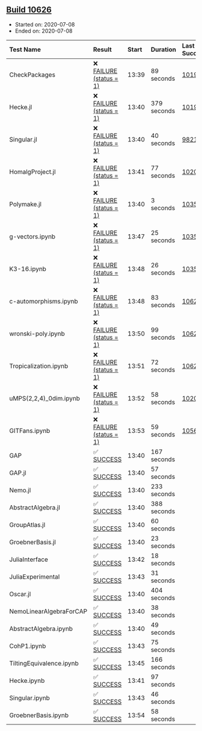 ## [Build 10626](https://oscarci.mathematik.uni-kl.de/job/oscar/10626/)

* Started on: 2020-07-08
* Ended on: 2020-07-08

| Test Name    | Result | Start | Duration | Last Success | First Failure |
|:-------------|:-------|:------|:---------|:-------------|:--------------|
| CheckPackages | ❌ [FAILURE (status = 1)](https://oscarci.mathematik.uni-kl.de/job/oscar/10626/artifact/logs/build-10626/CheckPackages.log) | 13:39 | 89 seconds | [10197](https://oscarci.mathematik.uni-kl.de/job/oscar/10197/) | [10198](https://oscarci.mathematik.uni-kl.de/job/oscar/10198/) |
| Hecke.jl | ❌ [FAILURE (status = 1)](https://oscarci.mathematik.uni-kl.de/job/oscar/10626/artifact/logs/build-10626/Hecke.jl.log) | 13:40 | 379 seconds | [10197](https://oscarci.mathematik.uni-kl.de/job/oscar/10197/) | [10198](https://oscarci.mathematik.uni-kl.de/job/oscar/10198/) |
| Singular.jl | ❌ [FAILURE (status = 1)](https://oscarci.mathematik.uni-kl.de/job/oscar/10626/artifact/logs/build-10626/Singular.jl.log) | 13:40 | 40 seconds | [9821](https://oscarci.mathematik.uni-kl.de/job/oscar/9821/) | [9822](https://oscarci.mathematik.uni-kl.de/job/oscar/9822/) |
| HomalgProject.jl | ❌ [FAILURE (status = 1)](https://oscarci.mathematik.uni-kl.de/job/oscar/10626/artifact/logs/build-10626/HomalgProject.jl.log) | 13:41 | 77 seconds | [10209](https://oscarci.mathematik.uni-kl.de/job/oscar/10209/) | [10210](https://oscarci.mathematik.uni-kl.de/job/oscar/10210/) |
| Polymake.jl | ❌ [FAILURE (status = 1)](https://oscarci.mathematik.uni-kl.de/job/oscar/10626/artifact/logs/build-10626/Polymake.jl.log) | 13:40 | 3 seconds | [10356](https://oscarci.mathematik.uni-kl.de/job/oscar/10356/) | [10357](https://oscarci.mathematik.uni-kl.de/job/oscar/10357/) |
| g-vectors.ipynb | ❌ [FAILURE (status = 1)](https://oscarci.mathematik.uni-kl.de/job/oscar/10626/artifact/logs/build-10626/g-vectors.ipynb.log) | 13:47 | 25 seconds | [10356](https://oscarci.mathematik.uni-kl.de/job/oscar/10356/) | [10357](https://oscarci.mathematik.uni-kl.de/job/oscar/10357/) |
| K3-16.ipynb | ❌ [FAILURE (status = 1)](https://oscarci.mathematik.uni-kl.de/job/oscar/10626/artifact/logs/build-10626/K3-16.ipynb.log) | 13:48 | 26 seconds | [10356](https://oscarci.mathematik.uni-kl.de/job/oscar/10356/) | [10357](https://oscarci.mathematik.uni-kl.de/job/oscar/10357/) |
| c-automorphisms.ipynb | ❌ [FAILURE (status = 1)](https://oscarci.mathematik.uni-kl.de/job/oscar/10626/artifact/logs/build-10626/c-automorphisms.ipynb.log) | 13:48 | 83 seconds | [10625](https://oscarci.mathematik.uni-kl.de/job/oscar/10625/) | [10626](https://oscarci.mathematik.uni-kl.de/job/oscar/10626/) |
| wronski-poly.ipynb | ❌ [FAILURE (status = 1)](https://oscarci.mathematik.uni-kl.de/job/oscar/10626/artifact/logs/build-10626/wronski-poly.ipynb.log) | 13:50 | 99 seconds | [10625](https://oscarci.mathematik.uni-kl.de/job/oscar/10625/) | [10626](https://oscarci.mathematik.uni-kl.de/job/oscar/10626/) |
| Tropicalization.ipynb | ❌ [FAILURE (status = 1)](https://oscarci.mathematik.uni-kl.de/job/oscar/10626/artifact/logs/build-10626/Tropicalization.ipynb.log) | 13:51 | 72 seconds | [10624](https://oscarci.mathematik.uni-kl.de/job/oscar/10624/) | [10625](https://oscarci.mathematik.uni-kl.de/job/oscar/10625/) |
| uMPS(2,2,4)_0dim.ipynb | ❌ [FAILURE (status = 1)](https://oscarci.mathematik.uni-kl.de/job/oscar/10626/artifact/logs/build-10626/uMPS-2-2-4-_0dim.ipynb.log) | 13:52 | 58 seconds | [10209](https://oscarci.mathematik.uni-kl.de/job/oscar/10209/) | [10210](https://oscarci.mathematik.uni-kl.de/job/oscar/10210/) |
| GITFans.ipynb | ❌ [FAILURE (status = 1)](https://oscarci.mathematik.uni-kl.de/job/oscar/10626/artifact/logs/build-10626/GITFans.ipynb.log) | 13:53 | 59 seconds | [10566](https://oscarci.mathematik.uni-kl.de/job/oscar/10566/) | [10567](https://oscarci.mathematik.uni-kl.de/job/oscar/10567/) |
| GAP | ✅ [SUCCESS](https://oscarci.mathematik.uni-kl.de/job/oscar/10626/artifact/logs/build-10626/GAP.log) | 13:40 | 167 seconds |  |  |
| GAP.jl | ✅ [SUCCESS](https://oscarci.mathematik.uni-kl.de/job/oscar/10626/artifact/logs/build-10626/GAP.jl.log) | 13:40 | 57 seconds |  |  |
| Nemo.jl | ✅ [SUCCESS](https://oscarci.mathematik.uni-kl.de/job/oscar/10626/artifact/logs/build-10626/Nemo.jl.log) | 13:40 | 233 seconds |  |  |
| AbstractAlgebra.jl | ✅ [SUCCESS](https://oscarci.mathematik.uni-kl.de/job/oscar/10626/artifact/logs/build-10626/AbstractAlgebra.jl.log) | 13:40 | 388 seconds |  |  |
| GroupAtlas.jl | ✅ [SUCCESS](https://oscarci.mathematik.uni-kl.de/job/oscar/10626/artifact/logs/build-10626/GroupAtlas.jl.log) | 13:40 | 60 seconds |  |  |
| GroebnerBasis.jl | ✅ [SUCCESS](https://oscarci.mathematik.uni-kl.de/job/oscar/10626/artifact/logs/build-10626/GroebnerBasis.jl.log) | 13:40 | 23 seconds |  |  |
| JuliaInterface | ✅ [SUCCESS](https://oscarci.mathematik.uni-kl.de/job/oscar/10626/artifact/logs/build-10626/JuliaInterface.log) | 13:42 | 18 seconds |  |  |
| JuliaExperimental | ✅ [SUCCESS](https://oscarci.mathematik.uni-kl.de/job/oscar/10626/artifact/logs/build-10626/JuliaExperimental.log) | 13:43 | 31 seconds |  |  |
| Oscar.jl | ✅ [SUCCESS](https://oscarci.mathematik.uni-kl.de/job/oscar/10626/artifact/logs/build-10626/Oscar.jl.log) | 13:40 | 404 seconds |  |  |
| NemoLinearAlgebraForCAP | ✅ [SUCCESS](https://oscarci.mathematik.uni-kl.de/job/oscar/10626/artifact/logs/build-10626/NemoLinearAlgebraForCAP.log) | 13:40 | 38 seconds |  |  |
| AbstractAlgebra.ipynb | ✅ [SUCCESS](https://oscarci.mathematik.uni-kl.de/job/oscar/10626/artifact/logs/build-10626/AbstractAlgebra.ipynb.log) | 13:40 | 49 seconds |  |  |
| CohP1.ipynb | ✅ [SUCCESS](https://oscarci.mathematik.uni-kl.de/job/oscar/10626/artifact/logs/build-10626/CohP1.ipynb.log) | 13:43 | 75 seconds |  |  |
| TiltingEquivalence.ipynb | ✅ [SUCCESS](https://oscarci.mathematik.uni-kl.de/job/oscar/10626/artifact/logs/build-10626/TiltingEquivalence.ipynb.log) | 13:45 | 166 seconds |  |  |
| Hecke.ipynb | ✅ [SUCCESS](https://oscarci.mathematik.uni-kl.de/job/oscar/10626/artifact/logs/build-10626/Hecke.ipynb.log) | 13:41 | 97 seconds |  |  |
| Singular.ipynb | ✅ [SUCCESS](https://oscarci.mathematik.uni-kl.de/job/oscar/10626/artifact/logs/build-10626/Singular.ipynb.log) | 13:43 | 46 seconds |  |  |
| GroebnerBasis.ipynb | ✅ [SUCCESS](https://oscarci.mathematik.uni-kl.de/job/oscar/10626/artifact/logs/build-10626/GroebnerBasis.ipynb.log) | 13:54 | 58 seconds |  |  |
